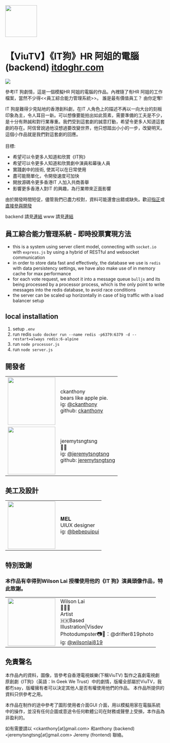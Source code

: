 <img width="100px" src="https://upload.cc/i1/2022/01/31/s2JY6c.png" />

【ViuTV】《IT狗》HR 阿姐的電腦 (backend) [itdoghr.com](https://itdoghr.com)
===============

<img src="https://upload.cc/i1/2022/01/31/Bzg4Dv.png" />

參考IT 狗劇情，這是一個模擬HR 阿姐的電腦的作品。內裡隨了有HR 阿姐的工作檔案，當然不少得<<員工綜合能力管理系統>>。  誰是最有價值員工？  由你定奪!

IT 狗是難得少見貼地的香港創科劇，在IT 人角色上的描述不再以一向大台的刻板印象為主，令人耳目一新。可以想像要能拍出如此質素，需要準備的工夫是不少，是十分有熱誠和對行業專重。我們受到這套劇的誠意打動，希望令更多人知道這套劇的存在。阿信曾說過他沒想過要改變世界，他只想踏出小小的一步，改變明天。這個小作品就是我們對這套劇的回應。<br /><br />
目標:<br />
<ul>
	<li>
		希望可以令更多人知道和欣賞《IT狗》
	</li>
	<li>
		希望可以令更多人知道和欣賞劇中演員和幕後人員
	</li>
	<li>
		實踐劇中的技術, 使其可以在日常使用
	</li>
	<li>
		盡可能簡單化，令開發速度可加快
	</li>
	<li>
		開放源碼令更多香港IT 人加入共商善舉
	</li>
	<li>
		影響更多香港人對IT 的興趣，為行業帶來正面影響
	</li>
</ul>

由於開發時間短促，儘管我們已盡力校對，資料可能還會出錯或缺失。歡迎<a href="https://www.instagram.com/itdoghr/" target="_blank">指正</a>或<a href="https://github.com/ckanthony/itdoghr-app" target="_blank">直接參與開發</a>

backend 請見[連結](https://github.com/ckanthony/itdoghr-api)
www 請見[連結](https://github.com/ckanthony/itdoghr-www)

員工綜合能力管理系統 - 即時投票實現方法
---------------------------------------------

- this is a system using server client model, connecting with `socket.io` with `express.js` by using a hybrid of RESTful and websocket communication
- in order to store data fast and effectively, the database we use is `redis` with data persistency settings, we have also make use of in memory cache for max performance
- for each vote request, we shoot it into a message queue `bulljs` and its being processed by a processor process, which is the only point to write messages into the redis database, to avoid race conditions
- the server can be scaled up horizontally in case of big traffic with a load balancer setup


local installation
--------------------------------
1. setup `.env`
2. run redis `sudo docker run --name redis -p6379:6379 -d --restart=always redis:6-alpine`
3. run `node processor.js`
4. run `node server.js`


<h2>開發者</h2>
<table style="margin: auto">
	<tr>
		<td style="width: 150px">
		<img src="https://avatars.githubusercontent.com/u/3399366?v=4" width="150px" />
		</td>
		<td>
		<div>ckanthony</div>
		<div>bears like apple pie.</div>
		<div>ig: <a
				href="https://www.instagram.com/ckanthony/""
				target="_blank">@ckanthony</a>
		<div>github: <a
				href="https://github.com/ckanthony"
				target="_blank">ckanthony</a></div>
		</div>
		</td>
		</tr>
	<tr>
		<td style="width: 150px">
		<img src="https://avatars.githubusercontent.com/u/24528514?v=4" width="150px" />
		</td>
		<td>
		<div>jeremytsngtsng</div>
		<div>🐹🦄</div>
		<div>ig: <a
				href="https://www.instagram.com/jeremytsngtsng/"
				target="_blank">@jeremytsngtsng</a></div>
		<div>github: <a
				href="https://github.com/jeremytsngtsng"
				target="_blank">jeremytsngtsng</a></div>
		</div>
		</td>
	</tr>
</table>
<h2>美工及設計</h2>
<table style="margin: auto">
	<tr>
		<td style="width: 150px">
		<img src="https://upload.cc/i1/2022/01/31/wUM0yH.png" width="150px" />
		</td>
		<td>
		<div>𝐌𝐄𝐋<br />UIUX designer</div>
		<div>ig: <a
				href="https://www.instagram.com/bebepuipui/""
				target="_blank">@bebepuipui</a>
		</div>
		</td>
		</tr>
</table>

<h2>特別致謝</h2>
<h3>本作品有幸得到Wilson Lai 授權使用他的《IT 狗》演員頭像作品，特此致謝。</h3>
<table style="margin: auto">
					<tr>
						<td style="width: 150px">
						<img src="https://upload.cc/i1/2022/01/31/qWnX7R.png" width="150px" />
						</td>
						<td>
						<div>Wilson Lai</div>
						<div>🎨🎨🎨<br />
							Artist<br />
							🇭🇰Based<br />
							Illustration|Visdev<br />
							Photodumpster📷📸：<a ="https://www.instagram.com/drifter819photo" target="_blank">@drifter819photo</a></div> <div>ig: <a
								href="https://www.instagram.com/wilsonlai819/""
								target="_blank">@wilsonlai819</a>
						</div>
						</td>
						</tr>
				</table>
                
                
免責聲名
-------
本作品內的資料，圖像，皆參考自香港電視娛樂(下稱ViuTV) 製作之喜劇電視劇 原創劇《IT狗》（英語：In Geek We Trust）中的劇情，版權全部屬於ViuTV，我都冇say，版權擁有者可以決定其他人是否有權使用他們的作品。  本作品所提供的資料只供參考之用。

本作品在制作的途中參考了圖形使用者介面GUI 介面，用以模擬用家在電腦系統中的操作，並沒有任何企圖或意途令任何軟體公司在財務或聲譽上受損，本作品為非盈利的。

如有需要請以 <ckanthony[at]gmail.com> 和anthony (backend) <jeremytsngtsng[at]gmail.com> Jeremy (frontend) 聯絡。
